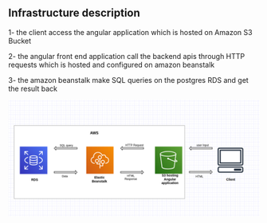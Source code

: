 ## Infrastructure description

1- the client access the angular application which is hosted on Amazon S3 Bucket

2- the angular front end application call the backend apis through HTTP requests  which is hosted and configured on amazon beanstalk 

3- the amazon beanstalk make SQL queries on the postgres RDS and get the result back

![Infrastructure](infrastructure.png)